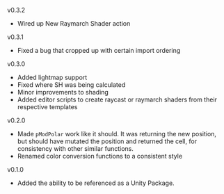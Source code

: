 ﻿v0.3.2

* Wired up New Raymarch Shader action

v0.3.1

* Fixed a bug that cropped up with certain import ordering

v0.3.0

* Added lightmap support
* Fixed where SH was being calculated
* Minor improvements to shading
* Added editor scripts to create raycast or raymarch shaders from
  their respective templates

v0.2.0

* Made `pModPolar` work like it should.
  It was returning the new position, but should have mutated the
  position and returned the cell, for consistency with other similar
  functions.
* Renamed color conversion functions to a consistent style

v0.1.0

* Added the ability to be referenced as a Unity Package.
